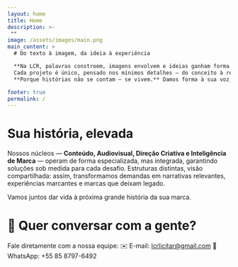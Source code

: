```yaml
---
layout: home
title: Home
description: >-
 ""
image: /assets/images/main.png
main_content: >
  # Do texto à imagem, da ideia à experiência

  **Na LCR, palavras constroem, imagens envolvem e ideias ganham forma com propósito.** Unimos conteúdo e estratégia para criar marcas que permanecem, com rigor técnico e visão criativa.  
  Cada projeto é único, pensado nos mínimos detalhes — do conceito à realização.
  **Porque histórias não se contam — se vivem.** Damos forma à sua voz, imagem e essência com autenticidade, precisão e excelência.

footer: true
permalink: /
---
```

# Sua história, **elevada**

Nossos núcleos — **Conteúdo, Audiovisual, Direção Criativa e Inteligência de Marca** — operam de forma especializada, mas integrada, garantindo soluções sob medida para cada desafio. Estruturas distintas, visão compartilhada: assim, transformamos demandas em narrativas relevantes, experiências marcantes e marcas que deixam legado.

Vamos juntos dar vida à próxima grande história da sua marca.

# 📩 Quer conversar com a gente?
Fale diretamente com a nossa equipe:
✉️ E-mail: lcrlicitar@gmail.com
📱 WhatsApp: +55 85 8797-6492
